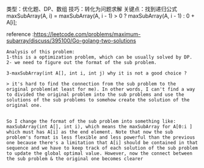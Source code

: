 类型：优化题、DP、数组
技巧：转化为问题求解
关键点：找到递归公式 maxSubArray(A, i) = maxSubArray(A, i - 1) > 0 ? maxSubArray(A, i - 1) : 0 + A[i];  


reference :https://leetcode.com/problems/maximum-subarray/discuss/395100/Go-golang-two-solutions

```golang 
Analysis of this problem:
1-this is a optimization problem, which can be usually solved by DP. 
2- we need to figure out the format of the sub problem. 

3-maxSubArray(int A[], int i, int j) why it is not a good choice ?

> it's hard to find the connection from the sub problem to the original problem(at least for me). In other words, I can't find a way to divided the original problem into the sub problems and use the solutions of the sub problems to somehow create the solution of the original one.


So I change the format of the sub problem into something like: maxSubArray(int A[], int i), which means the maxSubArray for A[0:i ] which must has A[i] as the end element. Note that now the sub problem's format is less flexible and less powerful than the previous one because there's a limitation that A[i] should be contained in that sequence and we have to keep track of each solution of the sub problem to update the global optimal value. However, now the connect between the sub problem & the original one becomes clearer
```

